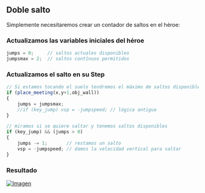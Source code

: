 ## Doble salto
Simplemente necesitaremos crear un contador de saltos en el héroe:

### Actualizamos las variables iniciales del héroe
```javascript
jumps = 0;     // saltos actuales disponibles
jumpsmax = 2;  // saltos contínuos permitidos
```

### Actualizamos el salto en su Step
```javascript
// Si estamos tocando el suelo tendremos el máximo de saltos disponibles
if (place_meeting(x,y+1,obj_wall))
{
    jumps = jumpsmax;
    //if (key_jump) vsp = -jumpspeed; // lógica antigua 
}

// miramos si se quiere saltar y tenemos saltos disponibles
if (key_jump) && (jumps > 0)
{
    jumps -= 1;       // restamos un salto
    vsp = -jumpspeed; // damos la velocidad vertical para saltar
}

```

### Resultado
[![Imagen](https://github.com/hcosta/referencia-gml/raw/master/aprendizaje/plataformas/07_doble_salto.gmx/captura.jpg)](https://github.com/hcosta/referencia-gml/raw/master/aprendizaje/plataformas/07_doble_salto.gmx/captura.jpg)